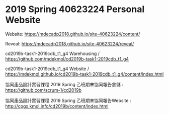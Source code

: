 # 2019 Spring 40623224 Personal Website

Website: https://mdecadp2018.github.io/site-40623224/content/

Reveal: https://mdecadp2018.github.io/site-40623224/reveal/

cd2019b-task1-2019cdb_t1_g4 Warehousing / https://github.com/mdekmol/cd2019b-task1-2019cdb_t1_g4

cd2019b-task1-2019cdb_t1_g4 Website / https://mdekmol.github.io/cd2019b-task1-2019cdb_t1_g4/content/index.html

協同產品設計實習課程 2019 Spring 乙班期末協同報告倉儲 : https://github.com/scrum-1/cd2019b

協同產品設計實習課程 2019 Spring 乙班期末協同報告Website : http://cpgx.kmol.info/cd2019b/content/index.html


